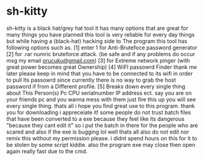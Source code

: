 # sh-kitty
sh-kitty is a black hat/grey hat tool it has many options that are great for many things you have planned  this tool is very reliable for every day things but while having a (black-hat) hacking side to The program this tool has following options such as.               [1] enter 1 for Anti-Brutefoce password generator                  [2] for .rar numric bruteforce attack.         (be safe and if any problems do occur msg my email orucuku@gmail.com)                  [3] for Extreme network pinger                      (with great power becomes great Ownership)                   [4] WiFI passowrd Finder thank me later           please keep in mind that you have to be connected to its wifi in order to pull          Its passowrd since currently there is no way to grab the host password if from a           Different profile.                    [5] Breaks down every single thing about This Person(s)                       Pc CPU serialnumber IP address ect.                        say you are on your friends pc and you wanna mess with them                        just fire this up you will see every single thing. thats all i hope you find great use to this program.
thank you for downloading i appreceiate it! some people do not trust batch files that have been converted to a exe
because they feel like its dangerous "because they cant edit it" so i put the batch in there for the people who are 
scared and also if the exe is bugging lol well thats all also do not edit nor remix this without my permission
please. i didnt spend hours on this for it to be stolen by some script kiddie. also the program exe may close
then open again really fast due to the cmd.
